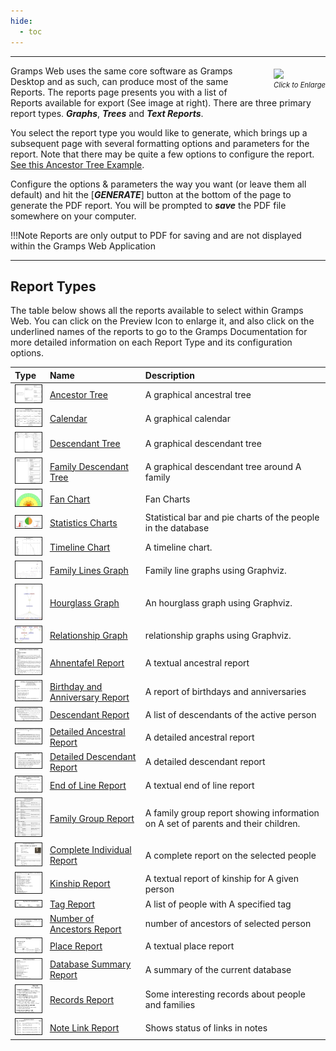```yaml
---
hide:
  - toc
---
```


---

<p style="float:right; margin-left: 50px; margin-top: 5px; font-size: .8em">
  <img src="../reports.png"  width = "400px">
  <br><i>Click to Enlarge</i>
</p>

Gramps Web uses the same core software as Gramps Desktop and as such, can produce most of the same Reports.  The reports page presents you with a list of Reports available for export (See image at right). There are three primary report types.  ***Graphs***, ***Trees*** and ***Text Reports***.  

You select the report type you would like to generate, which brings up a subsequent page with several formatting options and parameters for the report.  Note that there may be quite a few options to configure the report.  [<u>See this Ancestor Tree Example</u>](example_config_screen.png).

Configure the options & parameters the way you want (or leave them all default) and hit the [***GENERATE***] button at the bottom of the page to generate the PDF report. You will be prompted to ***save*** the PDF file somewhere on your computer.

!!!Note
	Reports are only output to PDF for saving and are not displayed within the Gramps Web Application

<!-- 
This page only, we make all the report preview icons in the table 50px wide.  
We also draw a border around the icons. 
-->
<style>
td img{
	border: 1px solid;
	width: 50px;
}
</style>

---

##	Report Types


The table below shows all the reports available to select within Gramps Web.  You can click on the Preview Icon to enlarge it, and also click on the underlined names of the reports to go to the Gramps Documentation for more detailed information on each Report Type and its configuration options.


|Type|Name|Description|
|:--|:--|:--|
|![Ancestor Tree Chart](ancestor_tree_chart.png)|[<u>Ancestor Tree</u>](https://gramps-project.org/wiki/index.php/Gramps_5.2_Wiki_Manual_-_Reports_-_part_4#Ancestor_Tree) | A graphical ancestral tree|
|![Calendar](calendar.png)| [<u>Calendar</u>](https://gramps-project.org/wiki/index.php/Gramps_5.2_Wiki_Manual_-_Reports_-_part_4#Calendar) | A graphical calendar|
|![Descendant Tree Chart](descendant_tree.png)| [<u>Descendant Tree</u>](https://gramps-project.org/wiki/index.php/Gramps_5.2_Wiki_Manual_-_Reports_-_part_4#Descendant_Tree) | A graphical descendant tree|
|![Family Descendant Tree](family_descendant_tree.png)| [<u>Family Descendant Tree</u>](https://gramps-project.org/wiki/index.php/Gramps_5.2_Wiki_Manual_-_Reports_-_part_4#Family_Descendant_Tree) | A graphical descendant tree around A family|
|![Fan Chart](fan_chart.png)| [<u>Fan Chart</u>](https://gramps-project.org/wiki/index.php/Gramps_5.2_Wiki_Manual_-_Reports_-_part_4#Fan_Chart) | Fan Charts|
|![Statistics Chart](statistics_chart.png)| [<u>Statistics Charts</u>](https://gramps-project.org/wiki/index.php/Gramps_5.2_Wiki_Manual_-_Reports_-_part_4#Statistics_Charts) | Statistical bar and pie charts of the people in the database|
|![Timeline Chart](timeline_chart.png)| [<u>Timeline Chart</u>](https://gramps-project.org/wiki/index.php/Gramps_5.2_Wiki_Manual_-_Reports_-_part_4#Timeline_Chart) | A timeline chart.|
|![Family Lines Graph](family_lines_graph.png)| [<u>Family Lines Graph</u>](https://gramps-project.org/wiki/index.php/Gramps_5.2_Wiki_Manual_-_Reports_-_part_5#Family_Lines_Graph) | Family line graphs using Graphviz.|
|![Hourglass Graph](hourglass_graph.png)| [<u>Hourglass Graph</u>](https://gramps-project.org/wiki/index.php/Gramps_5.2_Wiki_Manual_-_Reports_-_part_5#Hourglass_Graph) | An hourglass graph using Graphviz.|
|![Relationship Graph](relationship_graph.png)| [<u>Relationship Graph</u>](https://gramps-project.org/wiki/index.php/Gramps_5.2_Wiki_Manual_-_Reports_-_part_5#Relationship_Graph) | relationship graphs using Graphviz.|
|![Ahnentafel Report](ahnentafel_report.png)| [<u>Ahnentafel Report</u>](https://gramps-project.org/wiki/index.php/Gramps_5.2_Wiki_Manual_-_Reports_-_part_6#Ahnentafel_Report) | A textual ancestral report|
|![Birthday and Anniversary Report](birthday_report.png)| [<u>Birthday and Anniversary Report</u>](https://gramps-project.org/wiki/index.php/Gramps_5.2_Wiki_Manual_-_Reports_-_part_6#Birthday_and_Anniversary_Report) | A report of birthdays and anniversaries|
|![Descendant Report](descendant_report.png)| [<u>Descendant Report</u>](https://gramps-project.org/wiki/index.php/Gramps_5.2_Wiki_Manual_-_Reports_-_part_6#Descendant_Report) | A list of descendants of the active person|
|![Detailed Ancestral Report](detail_ancestral_report.png)| [<u>Detailed Ancestral Report</u>](https://gramps-project.org/wiki/index.php/Gramps_5.2_Wiki_Manual_-_Reports_-_part_6#Detailed_Ancestral_Report) | A detailed ancestral report|
|![Detailed Descendant Report](detail_descendant_report.png)| [<u>Detailed Descendant Report</u>](https://gramps-project.org/wiki/index.php/Gramps_5.2_Wiki_Manual_-_Reports_-_part_6#Detailed_Descendant_Report) | A detailed descendant report|
|![End of Line Report](end_of_line_report.png)| [<u>End of Line Report</u>](https://gramps-project.org/wiki/index.php/Gramps_5.2_Wiki_Manual_-_Reports_-_part_6#End_of_Line_Report) | A textual end of line report|
|![Family Group Report](family_group_report.png)| [<u>Family Group Report</u>](https://gramps-project.org/wiki/index.php/Gramps_5.2_Wiki_Manual_-_Reports_-_part_6#Family_Group_Report) | A family group report showing information on A set of parents and their children.|
|![Detailed Individual Report](individual_report.png)| [<u>Complete Individual Report</u>](https://gramps-project.org/wiki/index.php/Gramps_5.2_Wiki_Manual_-_Reports_-_part_6#Complete_Individual_Report) | A complete report on the selected people|
|![Kinship Report](kinship_report.png)| [<u>Kinship Report</u>](https://gramps-project.org/wiki/index.php/Gramps_5.2_Wiki_Manual_-_Reports_-_part_6#Kinship_Report) | A textual report of kinship for A given person|
|![Tag Report](tag_report.png)| [<u>Tag Report</u>](https://gramps-project.org/wiki/index.php/Gramps_5.2_Wiki_Manual_-_Reports_-_part_6#Tag_Report) | A list of people with A specified tag|
|![Number of Ancestors Report](num_ancestors_report.png)| [<u>Number of Ancestors Report</u>](https://gramps-project.org/wiki/index.php/Gramps_5.2_Wiki_Manual_-_Reports_-_part_6#Number_of_Ancestors_Report) | number of ancestors of selected person|
|![Places Report](place_report.png)| [<u>Place Report</u>](https://gramps-project.org/wiki/index.php/Gramps_5.2_Wiki_Manual_-_Reports_-_part_6#Place_Report) | A textual place report|
|![Database Summary Report](database_summary_report.png)| [<u>Database Summary Report</u>](https://gramps-project.org/wiki/index.php/Gramps_5.2_Wiki_Manual_-_Reports_-_part_6#Database_Summary_Report) | A summary of the current database|
|![Records Report](records_report.png)| [<u>Records Report</u>](https://gramps-project.org/wiki/index.php/Gramps_5.2_Wiki_Manual_-_Reports_-_part_6#Records_Report) | Some interesting records about people and families|
|![Note Link Report](note_link_report.png)| [<u>Note Link Report</u>](https://gramps-project.org/wiki/index.php/Gramps_5.2_Wiki_Manual_-_Reports_-_part_6#Note_Link_Report) | Shows status of links in notes|